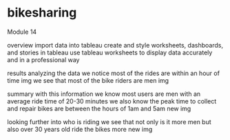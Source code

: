 # bikesharing
Module 14

overview
import data into tableau
create and style worksheets, dashboards, and stories in tableau
use tableau worksheets to display data accurately and in a professional way

results
analyzing the data we notice most of the rides are within an hour of time
img
we see that most of the bike riders are men
img

summary
with this information we know most users are men with an average ride time of 20-30 minutes
we also know the peak time to collect and repair bikes are between the hours of 1am and 5am
new img

looking further into who is riding we see that not only is it more men but also over 30 years old ride the bikes more
new img

